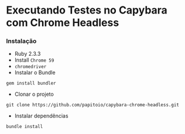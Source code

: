 # Executando Testes no Capybara com Chrome Headless

### Instalação

* Ruby 2.3.3
* Install `Chrome 59`
* `chromedriver`
* Instalar o Bundle
```
gem install bundler
```
* Clonar o projeto
```
git clone https://github.com/papitoio/capybara-chrome-headless.git
```
* Instalar dependências
```    
bundle install

